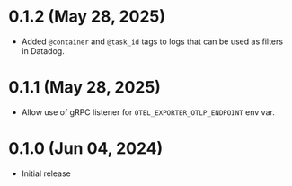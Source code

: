 # 0.1.2 (May 28, 2025)
* Added `@container` and `@task_id` tags to logs that can be used as filters in Datadog.

# 0.1.1 (May 28, 2025)
* Allow use of gRPC listener for `OTEL_EXPORTER_OTLP_ENDPOINT` env var.

# 0.1.0 (Jun 04, 2024)
* Initial release
